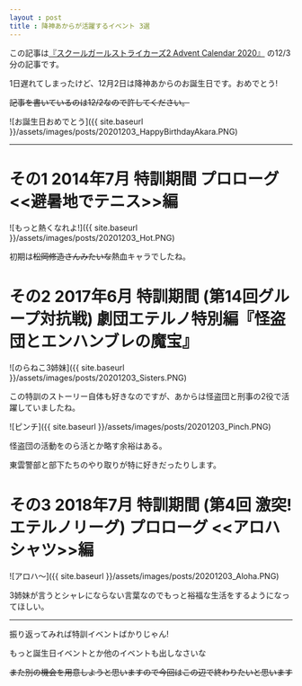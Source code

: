 ```yaml
---
layout : post
title : 降神あからが活躍するイベント 3選
---
```


この記事は[『スクールガールストライカーズ2 Advent Calendar 2020』](https://adventar.org/calendars/5395) の12/3分の記事です。

1日遅れてしまったけど、12月2日は降神あからのお誕生日です。おめでとう!

~~記事を書いているのは12/2なので許してください。~~

![お誕生日おめでとう]({{ site.baseurl }}/assets/images/posts/20201203_HappyBirthdayAkara.PNG)

---

# その1 2014年7月 特訓期間 プロローグ <<避暑地でテニス>>編

![もっと熱くなれよ!]({{ site.baseurl }}/assets/images/posts/20201203_Hot.PNG)

初期は~~松岡修造さんみたいな~~熱血キャラでしたね。


# その2 2017年6月 特訓期間 (第14回グループ対抗戦) 劇団エテルノ特別編『怪盗団とエンハンブレの魔宝』

![のらねこ3姉妹]({{ site.baseurl }}/assets/images/posts/20201203_Sisters.PNG)

この特訓のストーリー自体も好きなのですが、あからは怪盗団と刑事の2役で活躍していましたね。

![ピンチ]({{ site.baseurl }}/assets/images/posts/20201203_Pinch.PNG)

怪盗団の活動をのら活とか略す余裕はある。

東雲警部と部下たちのやり取りが特に好きだったりします。


# その3 2018年7月 特訓期間 (第4回 激突! エテルノリーグ) プロローグ <<アロハシャツ>>編

![アロハ～]({{ site.baseurl }}/assets/images/posts/20201203_Aloha.PNG)

3姉妹が言うとシャレにならない言葉なのでもっと裕福な生活をするようになってほしい。

---

振り返ってみれば特訓イベントばかりじゃん!

もっと誕生日イベントとか他のイベントも出しなさいな

~~また別の機会を用意しようと思いますので今回はこの辺で終わりたいと思います~~
